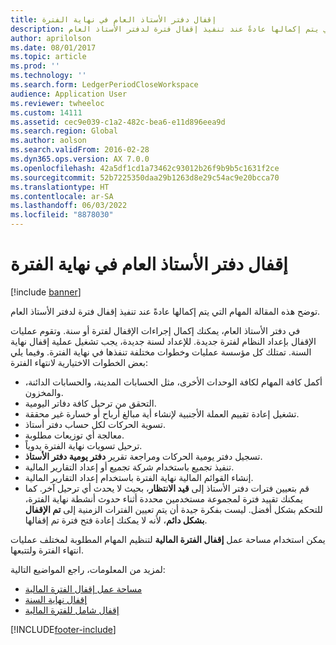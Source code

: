 ```yaml
---
title: إقفال دفتر الأستاذ العام في نهاية الفترة
description: توضح هذه المقالة المهام التي يتم إكمالها عادةً عند تنفيذ إقفال فترة لدفتر الأستاذ العام.
author: aprilolson
ms.date: 08/01/2017
ms.topic: article
ms.prod: ''
ms.technology: ''
ms.search.form: LedgerPeriodCloseWorkspace
audience: Application User
ms.reviewer: twheeloc
ms.custom: 14111
ms.assetid: cec9e039-c1a2-482c-bea6-e11d896eea9d
ms.search.region: Global
ms.author: aolson
ms.search.validFrom: 2016-02-28
ms.dyn365.ops.version: AX 7.0.0
ms.openlocfilehash: 42a5df1cd1a73462c93012b26f9b9b5c1631f2ce
ms.sourcegitcommit: 52b7225350daa29b1263d8e29c54ac9e20bcca70
ms.translationtype: HT
ms.contentlocale: ar-SA
ms.lasthandoff: 06/03/2022
ms.locfileid: "8878030"
---
```

# <a name="close-the-general-ledger-at-period-end"></a>إقفال دفتر الأستاذ العام في نهاية الفترة

[!include [banner](../includes/banner.md)]

توضح هذه المقالة المهام التي يتم إكمالها عادةً عند تنفيذ إقفال فترة لدفتر الأستاذ العام. 

في دفتر الأستاذ العام، يمكنك إكمال إجراءات الإقفال لفترة أو سنة. وتقوم عمليات الإقفال بإعداد النظام لفترة جديدة. للإعداد لسنة جديدة، يجب تشغيل عملية إقفال نهاية السنة. تمتلك كل مؤسسة عمليات وخطوات مختلفة تنفذها في نهاية الفترة. وفيما يلي بعض الخطوات الاختيارية لانتهاء الفترة:‬

-   أكمل كافة المهام لكافة الوحدات الأخرى، مثل الحسابات المدينة، والحسابات الدائنة، والمخزون.
-   التحقق من ترحيل كافة دفاتر اليومية.
-   تشغيل إعادة تقييم العملة الأجنبية لإنشاء أية مبالغ أرباح أو خسارة غير محققة.
-   تسوية الحركات لكل حساب دفتر أستاذ.
-   معالجة أي توزيعات مطلوبة.
-   ترحيل تسويات نهاية الفترة يدوياً.
-   تسجيل دفتر يومية الحركات ومراجعة تقرير **دفتر يومية دفتر الأستاذ**.
-   تنفيذ تجميع باستخدام شركة تجميع أو إعداد التقارير المالية.
-   إنشاء القوائم المالية نهاية الفترة باستخدام إعداد التقارير المالية.
-   قم بتعيين فترات دفتر الأستاذ إلى **قيد الانتظار**، بحيث لا يحدث أي ترحيل آخر. كما يمكنك تقييد فترة لمجموعة مستخدمين محددة أثناء حدوث أنشطة نهاية الفترة، للتحكم بشكل أفضل. ليست بفكرة جيدة أن يتم تعيين الفترات الزمنية إلى **‏‫تم الإقفال بشكل دائم‬**، لأنه لا يمكنك إعادة فتح فترة تم إقفالها.

يمكن استخدام مساحة عمل **إقفال الفترة المالية** لتنظيم المهام المطلوبة لمختلف عمليات انتهاء الفترة ولتتبعها. 


لمزيد من المعلومات، راجع المواضيع التالية:
- [مساحة عمل إقفال الفترة المالية](financial-period-close-workspace.md) 
- [إقفال نهاية السنة](Year-end-close.md)  
- [إقفال شامل للفترة المالية](tasks/mass-financial-period-close.md)






[!INCLUDE[footer-include](../../includes/footer-banner.md)]
